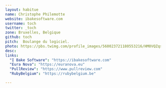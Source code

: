 ```yaml
---
layout: habitue
name: Christophe Philemotte
website: ibakesoftware.com
username: toch
twitter: _toch
zone: Bruxelles, Belgique
github: toch
pitch:  Boulange du logiciel.
photo: https://pbs.twimg.com/profile_images/560023721180553216/HM0VQZqs_400x400.jpeg
desc:
links:
  "I Bake Software": "https://ibakesoftware.com"
  "Eura Nova": "https://euranova.eu"
  "PullReview": "https://www.pullreview.com"
  "RubyBelgium": "https://rubybelgium.be"

---
```

